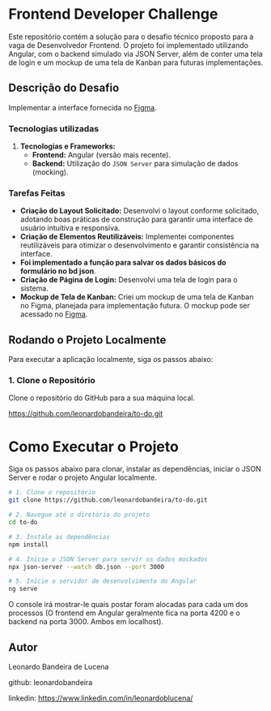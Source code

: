# Frontend Developer Challenge

Este repositório contém a solução para o desafio técnico proposto para a vaga de Desenvolvedor Frontend. O projeto foi implementado utilizando Angular, com o backend simulado via JSON Server, além de conter uma tela de login e um mockup de uma tela de Kanban para futuras implementações.

## Descrição do Desafio
Implementar a interface fornecida no [Figma](https://www.figma.com/proto/x0fSZ0pQyClJdFAuYoxQq2/Test---Esig-Grup?type=design&node-id=15-341&scaling=min-zoom&page-id=0%3A1&starting-point-node-id=1%3A4).

### Tecnologias utilizadas

1. **Tecnologias e Frameworks:**
   - **Frontend:** Angular (versão mais recente).
   - **Backend:** Utilização do `JSON Server` para simulação de dados (mocking).

### Tarefas Feitas

- **Criação do Layout Solicitado:** Desenvolvi o layout conforme solicitado, adotando boas práticas de construção para garantir uma interface de usuário intuitiva e responsiva.
- **Criação de Elementos Reutilizáveis:** Implementei componentes reutilizáveis para otimizar o desenvolvimento e garantir consistência na interface.
- **Foi implementado a função para salvar os dados básicos do formulário no bd json**.
- **Criação de Página de Login:** Desenvolvi uma tela de login para o sistema.
- **Mockup de Tela de Kanban:** Criei um mockup de uma tela de Kanban no Figma, planejada para implementação futura. O mockup pode ser acessado no [Figma](https://www.figma.com/design/ohqnwZnwoHA2Dg4Y9dCvPD/Test---Esig-Grup-%2Bkanban?node-id=0-1&m=dev&t=exePyl2osLGegLlu-1).

## Rodando o Projeto Localmente

Para executar a aplicação localmente, siga os passos abaixo:

### 1. Clone o Repositório

Clone o repositório do GitHub para a sua máquina local.

https://github.com/leonardobandeira/to-do.git

# Como Executar o Projeto

Siga os passos abaixo para clonar, instalar as dependências, iniciar o JSON Server e rodar o projeto Angular localmente.

```bash
# 1. Clone o repositório
git clone https://github.com/leonardobandeira/to-do.git

# 2. Navegue até o diretório do projeto
cd to-do

# 3. Instale as dependências
npm install

# 4. Inicie o JSON Server para servir os dados mockados
npx json-server --watch db.json --port 3000

# 5. Inicie o servidor de desenvolvimento do Angular
ng serve
```

O console irá mostrar-le quais postar foram alocadas para cada um dos processos (O frontend em Angular geralmente fica na porta 4200 e o backend na porta 3000. Ambos em localhost).

## Autor
Leonardo Bandeira de Lucena

github: leonardobandeira

linkedin: https://www.linkedin.com/in/leonardoblucena/

